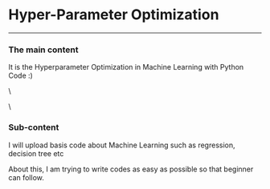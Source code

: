 # Hyper-Parameter Optimization
---


### The main content 

It is the Hyperparameter Optimization in Machine Learning with Python Code :)




\

\


### Sub-content

I will upload basis code about Machine Learning such as regression, decision tree etc

About this, I am trying to write codes as easy as possible so that beginner can follow. 









